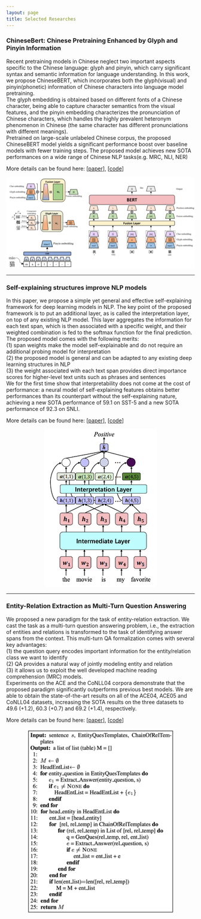 ```yaml
---
layout: page
title: Selected Researches
---
```


### ChineseBert: Chinese Pretraining Enhanced by Glyph and Pinyin Information

Recent pretraining models in Chinese neglect two important aspects specific 
to the Chinese language: glyph and pinyin, 
which carry significant syntax and semantic information for language understanding. 
In this work, we propose ChineseBERT, 
which incorporates both the glyph(visual) and pinyin(phonetic) information of Chinese characters 
into language model pretraining.   
The glyph embedding is obtained based on different fonts of a Chinese character, 
being able to capture character semantics from the visual features, 
and the pinyin embedding characterizes the pronunciation of Chinese characters, 
which handles the highly prevalent heteronym phenomenon in Chinese 
(the same character has different pronunciations with different meanings).   
Pretrained on large-scale unlabeled Chinese corpus, 
the proposed ChineseBERT model yields a significant performance 
boost over baseline models with fewer training steps. 
The proposed model achieves new SOTA performances on a wide range of Chinese NLP tasks(e.g. MRC, NLI, NER)

More details can be found here: [[paper](https://aclanthology.org/2021.acl-long.161/)], [[code](https://github.com/ShannonAI/ChineseBert)]

![avatar](../assets/chinesebert.png)

---

### Self-explaining structures improve NLP models

In this paper, we propose a simple yet general and effective self-explaining framework 
for deep learning models in NLP. 
The key point of the proposed framework is to put an additional layer, 
as is called the interpretation layer, 
on top of any existing NLP model. 
This layer aggregates the information for each text span, 
which is then associated with a specific weight, 
and their weighted combination is fed to the softmax function for the final prediction. 
The proposed model comes with the following merits:   
(1) span weights make the model self-explainable and do not require an additional 
probing model for interpretation  
(2) the proposed model is general and can be adapted to any existing deep learning structures in NLP  
(3) the weight associated with each text span provides direct importance scores for 
higher-level text units such as phrases and sentences  
We for the first time show that interpretability does not come at the cost of performance: 
a neural model of self-explaining features obtains better performances than its counterpart 
without the self-explaining nature, 
achieving a new SOTA performance of 59.1 on SST-5 and a new SOTA performance of 92.3 on SNLI.

More details can be found here: [[paper](https://arxiv.org/abs/2012.01786)], [[code](https://github.com/ShannonAI/Self_Explaining_Structures_Improve_NLP_Models)]


<p align="center">
  <img src="../assets/interprete.png" width="300"/>
</p>

---

### Entity-Relation Extraction as Multi-Turn Question Answering

We proposed a new paradigm for the task of entity-relation extraction. 
We cast the task as a multi-turn question answering problem, i.e., 
the extraction of entities and relations is transformed to the task of 
identifying answer spans from the context. 
This multi-turn QA formalization comes with several key advantages:  
(1) the question query encodes important information for the entity/relation 
class we want to identify  
(2) QA provides a natural way of jointly modeling entity and relation  
(3) it allows us to exploit the well developed machine reading comprehension (MRC) models.   
Experiments on the ACE and the CoNLL04 corpora demonstrate that 
the proposed paradigm significantly outperforms previous best models. 
We are able to obtain the state-of-the-art results on all of the ACE04, ACE05 and CoNLL04 datasets, 
increasing the SOTA results on the three datasets to 49.6 (+1.2), 60.3 (+0.7) and 69.2 (+1.4), 
respectively.

More details can be found here: [[paper](https://aclanthology.org/P19-1129/)], [[code](https://github.com/ShannonAI/Entity-Relation-As-Multi-Turn-QA)]

<p align="center">
  <img src="../assets/entity.png" width="400"/>
</p>
